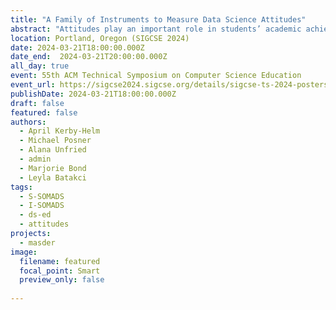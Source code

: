 ```yaml
---
title: "A Family of Instruments to Measure Data Science Attitudes"
abstract: "Attitudes play an important role in students’ academic achievement and retention, yet quality tools to measure them are not readily available in the new field of data science. Through funding from the National Science Foundation, we are developing a family of instruments that measure attitudes toward data science in the context of an introductory, college-level course. This poster will showcase preliminary results discussing pilot instruments to assess instructors’ attitudes toward teaching data science and an inventory which captures classroom characteristics. This family of instruments, based on Expectancy-Value Theory, will enable data science education researchers to evaluate pedagogical innovations and measure instructional effectiveness relating to student attitudes. We invite instructors of data science courses to join in this discussion and to use these instruments for their own data science education research projects."
location: Portland, Oregon (SIGCSE 2024)
date: 2024-03-21T18:00:00.000Z
date_end:  2024-03-21T20:00:00.000Z
all_day: true
event: 55th ACM Technical Symposium on Computer Science Education
event_url: https://sigcse2024.sigcse.org/details/sigcse-ts-2024-posters/50/A-Family-of-Instruments-to-Measure-Data-Science-Attitudes
publishDate: 2024-03-21T18:00:00.000Z
draft: false
featured: false
authors:
  - April Kerby-Helm
  - Michael Posner
  - Alana Unfried
  - admin
  - Marjorie Bond
  - Leyla Batakci
tags:
  - S-SOMADS
  - I-SOMADS
  - ds-ed
  - attitudes
projects:
  - masder
image:
  filename: featured
  focal_point: Smart
  preview_only: false
  
---
```

